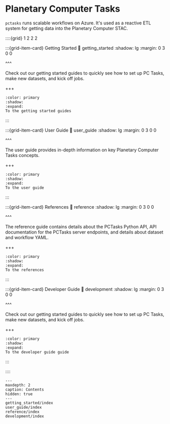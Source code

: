 # Planetary Computer Tasks

`pctasks` runs scalable workflows on Azure. It's used as a reactive ETL system for getting data into
the Planetary Computer STAC.

::::{grid} 1 2 2 2

:::{grid-item-card} Getting Started
:link: getting_started
:shadow: lg
:margin: 0 3 0 0

^^^

Check out our getting started guides to quickly see how to set up PC Tasks, make new datasets, and kick off jobs.

+++

```{button-link} getting_started
:color: primary
:shadow:
:expand:
To the getting started guides
```

:::

:::{grid-item-card} User Guide
:link: user_guide
:shadow: lg
:margin: 0 3 0 0

^^^

The user guide provides in-depth information on key Planetary Computer Tasks concepts.

+++

```{button-link} user_guide
:color: primary
:shadow:
:expand:
To the user guide
```

:::

:::{grid-item-card} References
:link: reference
:shadow: lg
:margin: 0 3 0 0

^^^

The reference guide contains details about the PCTasks Python API, API documentation
for the PCTasks server endpoints, and details about dataset and workflow YAML.

+++

```{button-link} reference
:color: primary
:shadow:
:expand:
To the references
```

:::

:::{grid-item-card} Developer Guide
:link: development
:shadow: lg
:margin: 0 3 0 0

^^^

Check out our getting started guides to quickly see how to set up PC Tasks, make new datasets, and kick off jobs.

+++

```{button-link} development
:color: primary
:shadow:
:expand:
To the developer guide guide
```

:::

::::

```{toctree}
---
maxdepth: 2
caption: Contents
hidden: true
---
getting_started/index
user_guide/index
reference/index
development/index
````
